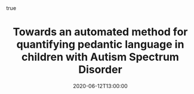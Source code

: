 ---
title: Towards an automated method for quantifying pedantic language in children with Autism Spectrum Disorder 
event: Informatics, Communication and Language Session, Research Week 2020 - Virtual
location: Oregon Health and Science University, Portland, Oregon
  
tags: []

date: 2020-06-12T13:00:00
date_end: 2020-06-12T14:30:00

links:
- icon: images
  icon_pack: fas
  name: slides
  url: https://glawley.netlify.com/2020_research-week/index.pdf
- icon: desktop
  icon_pack: fas
  name: website
  url: https://www.ohsu.edu/research-week


abstract: ""

abstract_short: ""

all_day: false
authors: []
draft: false
featured: false
math: true
---